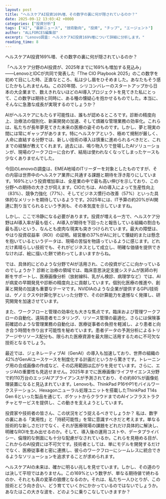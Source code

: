 ```yaml
---
layout: post
title: "ヘルスケアAI投資169%増、その数字の裏に何が隠されているのか？"
date: 2025-09-12 13:03:42 +0000
categories: ["投資分析"]
tags: ["AI", "最新ニュース", "技術動向", "投資", "チップ", "エージェント"]
author: "ALLFORCES編集部"
excerpt: "Lenovo調査: ヘルスケアAI投資169%増について詳細に分析します。"
reading_time: 8
---
```


ヘルスケアAI投資169%増、その数字の裏に何が隠されているのか？

「ヘルスケア分野のAI投資が、2025年までに169%も増加する見込み」――LenovoとIDCが共同で発表した「The CIO Playbook 2025」のこの数字を初めて目にした時、正直なところ、私は少し眉をひそめました。あなたもそう感じたかもしれませんね。この20年間、シリコンバレーのスタートアップから日本の大企業まで、数えきれないほどのAI導入プロジェクトを見てきた私にとって、この数字は期待と同時に、ある種の懐疑心を抱かせるものでした。本当に、そんなに急激な成長が実現するのでしょうか？

AIがヘルスケアにもたらす可能性は、誰もが認めるところです。診断の精度向上、治療法の個別化、新薬開発の加速、そして煩雑な管理業務の効率化。これらは、私たちが長年夢見てきた未来の医療の姿そのものです。しかし、夢と現実の間には常にギャップがあります。特にヘルスケアという、極めて規制が厳しく、人命に直結する分野では、新しい技術の導入は慎重に進められるべきだと、これまでの経験が教えてくれます。過去には、鳴り物入りで登場したAIソリューションが、現場のワークフローに合わず、結局は使われなくなってしまったケースも少なくありませんでした。

今回のLenovoの調査は、EMEA地域のITリーダーを対象としたものですが、その内容は世界中のヘルスケア業界に共通する課題と期待を浮き彫りにしています。169%という投資増加率は、全産業の中で最も高い伸びを示しており、この分野への期待の大きさが伺えます。CIOたちは、AIの導入によって生産性向上（83%）、競争力強化（77%）、そしてビジネス慣行の改善（57%）といった具体的なメリットを期待しているようです。2025年には、IT予算の約20%がAI関連に割り当てられるという予測も、その本気度を示していますね。

しかし、ここで冷静になる必要があります。投資が増える一方で、ヘルスケア分野はAI導入率が最も低く、AI導入が期待を下回ったと報告している組織の割合も最も高いという、なんとも皮肉な現実も突きつけられています。最大の障壁は、やはり投資収益率（ROI）の証明。経営層の37%がAIに対して懐疑的または懸念を抱いているというデータは、現場の苦悩を物語っているように感じます。どれだけ素晴らしい技術でも、それがビジネスとして成立し、明確な価値を提供できなければ、絵に描いた餅で終わってしまいますからね。

では、具体的にどのような分野でAIが活用され、この投資がどこに向かっているのでしょうか？ 診断と治療の領域では、臨床意思決定支援システムが医師の判断をサポートし、医療画像分析（放射線科、乳がん検診、病理学など）では、AIが病変の早期発見や診断の精度向上に貢献しています。個別化医療の推進や、創薬と開発の加速も重要なテーマです。NVIDIAのような企業が提供するGPU技術は、ゲノミクスや計算化学といった分野で、その計算能力を遺憾なく発揮し、研究開発を加速させています。

また、ワークフローと管理の効率化も大きな焦点です。臨床および管理ワークフローの自動化、遠隔患者モニタリング、リソース管理の最適化、さらには保険事前確認のような管理業務の自動化は、医療従事者の負担を軽減し、より患者と向き合う時間を作り出す可能性を秘めています。患者データの予測分析によるトリアージやリソース配分も、限られた医療資源を最大限に活用するために不可欠な技術となるでしょう。

最近では、ジェネレーティブAI（GenAI）の導入も加速しており、世界の組織の42%がGenAIユースケースを制度化する計画だというから驚きです。トレーニング用の合成画像の作成など、その応用範囲は広がりを見せています。さらに、エッジAIの重要性も見逃せません。2025年までに医療画像/ライフサイエンス分野で約110万台のエッジAIアプライアンスが予測されており、その約80%が画像処理装置になると見込まれています。Lenovoも、ThinkPad P16やP1モバイルワークステーション、Hexagonニューラル処理ユニットを搭載したThinkPad T14s Gen 6といった製品を通じて、ポケットからクラウドまでのAIインフラストラクチャとサービスを提供し、この動きを支えようとしています。

投資家や技術者の皆さん、この状況をどう捉えるべきでしょうか？ 私は、数字の裏にある「実用性」と「持続可能性」を常に意識すべきだと考えます。単なる技術的な新しさだけでなく、それが医療現場の課題をどれだけ具体的に解決し、明確なROIを生み出せるのか。そして、導入後の運用コストや、データプライバシー、倫理的な側面にも十分な配慮がなされているか。これらを見極める目が、これからのAI投資には不可欠です。技術者としては、単にモデルを開発するだけでなく、医療従事者と密に連携し、彼らのワークフローにシームレスに統合できるようなソリューションを追求することが求められます。

ヘルスケアAIの未来は、確かに明るい兆しを見せています。しかし、その道のりは決して平坦ではありません。この169%という数字が、単なる期待値で終わるのか、それとも真の変革の狼煙となるのか。それは、私たち一人ひとりが、この技術とどう向き合い、どう育てていくかにかかっているのではないでしょうか。あなたはこの大きな波を、どのように乗りこなしていきますか？

